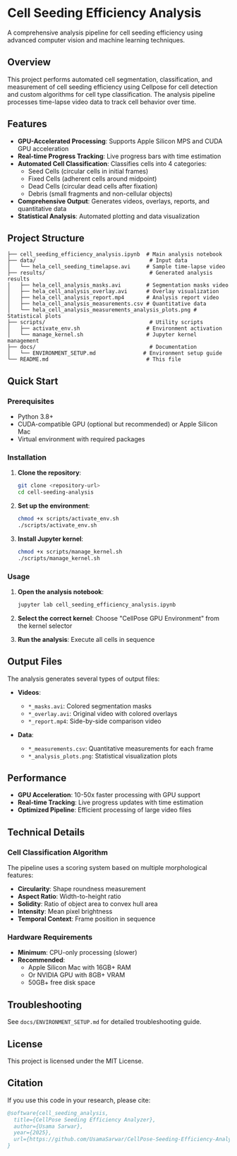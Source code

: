 # Cell Seeding Efficiency Analysis

A comprehensive analysis pipeline for cell seeding efficiency using advanced computer vision and machine learning techniques.

## Overview

This project performs automated cell segmentation, classification, and measurement of cell seeding efficiency using Cellpose for cell detection and custom algorithms for cell type classification. The analysis pipeline processes time-lapse video data to track cell behavior over time.

## Features

- **GPU-Accelerated Processing**: Supports Apple Silicon MPS and CUDA GPU acceleration
- **Real-time Progress Tracking**: Live progress bars with time estimation
- **Automated Cell Classification**: Classifies cells into 4 categories:
  - Seed Cells (circular cells in initial frames)
  - Fixed Cells (adherent cells around midpoint)
  - Dead Cells (circular dead cells after fixation)
  - Debris (small fragments and non-cellular objects)
- **Comprehensive Output**: Generates videos, overlays, reports, and quantitative data
- **Statistical Analysis**: Automated plotting and data visualization

## Project Structure

```
├── cell_seeding_efficiency_analysis.ipynb  # Main analysis notebook
├── data/                                    # Input data
│   └── hela_cell_seeding_timelapse.avi     # Sample time-lapse video
├── results/                                 # Generated analysis results
│   ├── hela_cell_analysis_masks.avi        # Segmentation masks video
│   ├── hela_cell_analysis_overlay.avi      # Overlay visualization
│   ├── hela_cell_analysis_report.mp4       # Analysis report video
│   ├── hela_cell_analysis_measurements.csv # Quantitative data
│   └── hela_cell_analysis_measurements_analysis_plots.png # Statistical plots
├── scripts/                                 # Utility scripts
│   ├── activate_env.sh                     # Environment activation
│   └── manage_kernel.sh                    # Jupyter kernel management
├── docs/                                    # Documentation
│   └── ENVIRONMENT_SETUP.md               # Environment setup guide
└── README.md                               # This file
```

## Quick Start

### Prerequisites

- Python 3.8+
- CUDA-compatible GPU (optional but recommended) or Apple Silicon Mac
- Virtual environment with required packages

### Installation

1. **Clone the repository**:

   ```bash
   git clone <repository-url>
   cd cell-seeding-analysis
   ```

2. **Set up the environment**:

   ```bash
   chmod +x scripts/activate_env.sh
   ./scripts/activate_env.sh
   ```

3. **Install Jupyter kernel**:
   ```bash
   chmod +x scripts/manage_kernel.sh
   ./scripts/manage_kernel.sh
   ```

### Usage

1. **Open the analysis notebook**:

   ```bash
   jupyter lab cell_seeding_efficiency_analysis.ipynb
   ```

2. **Select the correct kernel**: Choose "CellPose GPU Environment" from the kernel selector

3. **Run the analysis**: Execute all cells in sequence

## Output Files

The analysis generates several types of output files:

- **Videos**:

  - `*_masks.avi`: Colored segmentation masks
  - `*_overlay.avi`: Original video with colored overlays
  - `*_report.mp4`: Side-by-side comparison video

- **Data**:
  - `*_measurements.csv`: Quantitative measurements for each frame
  - `*_analysis_plots.png`: Statistical visualization plots

## Performance

- **GPU Acceleration**: 10-50x faster processing with GPU support
- **Real-time Tracking**: Live progress updates with time estimation
- **Optimized Pipeline**: Efficient processing of large video files

## Technical Details

### Cell Classification Algorithm

The pipeline uses a scoring system based on multiple morphological features:

- **Circularity**: Shape roundness measurement
- **Aspect Ratio**: Width-to-height ratio
- **Solidity**: Ratio of object area to convex hull area
- **Intensity**: Mean pixel brightness
- **Temporal Context**: Frame position in sequence

### Hardware Requirements

- **Minimum**: CPU-only processing (slower)
- **Recommended**:
  - Apple Silicon Mac with 16GB+ RAM
  - Or NVIDIA GPU with 8GB+ VRAM
  - 50GB+ free disk space

## Troubleshooting

See `docs/ENVIRONMENT_SETUP.md` for detailed troubleshooting guide.

## License

This project is licensed under the MIT License.

## Citation

If you use this code in your research, please cite:

```bibtex
@software{cell_seeding_analysis,
  title={CellPose Seeding Efficiency Analyzer},
  author={Usama Sarwar},
  year={2025},
  url={https://github.com/UsamaSarwar/CellPose-Seeding-Efficiency-Analyzer}
}
```
